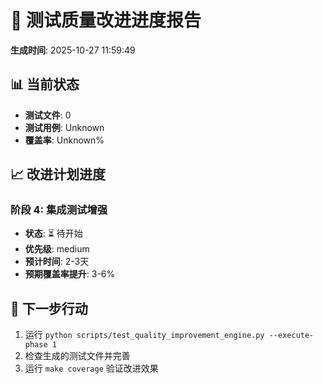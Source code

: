 # 🚀 测试质量改进进度报告
**生成时间**: 2025-10-27 11:59:49

## 📊 当前状态
- **测试文件**: 0
- **测试用例**: Unknown
- **覆盖率**: Unknown%

## 📈 改进计划进度

### 阶段 4: 集成测试增强
- **状态**: ⏳ 待开始
- **优先级**: medium
- **预计时间**: 2-3天
- **预期覆盖率提升**: 3-6%


## 🎯 下一步行动
1. 运行 `python scripts/test_quality_improvement_engine.py --execute-phase 1`
2. 检查生成的测试文件并完善
3. 运行 `make coverage` 验证改进效果

